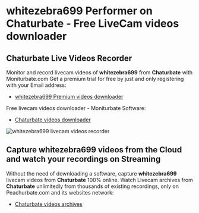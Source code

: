# whitezebra699 Performer on Chaturbate - Free LiveCam videos downloader

## Chaturbate Live Videos Recorder

Monitor and record livecam videos of **whitezebra699** from **Chaturbate** with Moniturbate.com
Get a premium trial for free by just and only registering with your Email address:
* [whitezebra699 Premium videos downloader](https://moniturbate.com/request-demo-licence-key.html)

Free livecam videos downloader - Moniturbate Software:
* [Chaturbate videos downloader](https://moniturbate.com/moniturbate-download-software.html)

![whitezebra699 livecam videos recorder](https://peachurnet.com/templates/moniturbate-software.png)


## Capture whitezebra699 videos from the Cloud and watch your recordings on Streaming

Without the need of downloading a software, capture **whitezebra699** livecam videos from **Chaturbate** 100% online.
Watch Livecam archives from **Chaturbate** unlimitedly from thousands of existing recordings, only on Peachurbate.com and its websites network:
* [Chaturbate videos archives](https://peachurnet.com/)